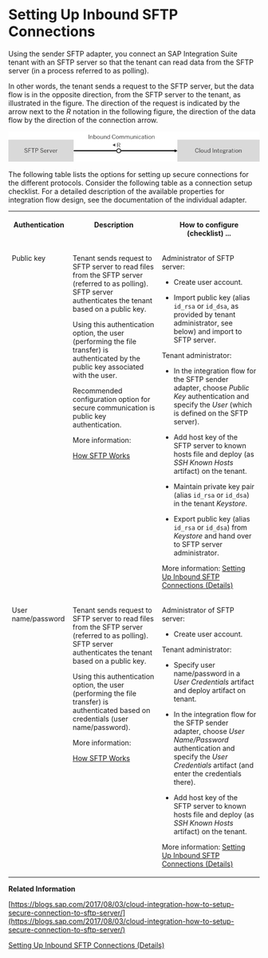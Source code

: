 <!-- loiod8fb95805cca4dc88193d24a887c4f70 -->

# Setting Up Inbound SFTP Connections

Using the sender SFTP adapter, you connect an SAP Integration Suite tenant with an SFTP server so that the tenant can read data from the SFTP server \(in a process referred to as polling\).



In other words, the tenant sends a request to the SFTP server, but the data flow is in the opposite direction, from the SFTP server to the tenant, as illustrated in the figure. The direction of the request is indicated by the arrow next to the *R* notation in the following figure, the direction of the data flow by the direction of the connection arrow.

![](images/Inbound_Polling_Adapter_6acd655.png)

The following table lists the options for setting up secure connections for the different protocols. Consider the following table as a connection setup checklist. For a detailed description of the available properties for integration flow design, see the documentation of the individual adapter.

<a name="loiod8fb95805cca4dc88193d24a887c4f70__table_azc_sdb_fdb"/>


<table>
<tr>
<th valign="top">

Authentication



</th>
<th valign="top">

Description



</th>
<th valign="top">

How to configure \(checklist\) ...



</th>
</tr>
<tr>
<td valign="top">

Public key



</td>
<td valign="top">

Tenant sends request to SFTP server to read files from the SFTP server \(referred to as polling\). SFTP server authenticates the tenant based on a public key.

Using this authentication option, the user \(performing the file transfer\) is authenticated by the public key associated with the user.

Recommended configuration option for secure communication is public key authentication.

More information:

[How SFTP Works](how-sftp-works-fc8467b.md)



</td>
<td valign="top">

Administrator of SFTP server:

-   Create user account.

-   Import public key \(alias `id_rsa` or `id_dsa`, as provided by tenant administrator, see below\) and import to SFTP server.


Tenant administrator:

-   In the integration flow for the SFTP sender adapter, choose *Public Key* authentication and specify the *User* \(which is defined on the SFTP server\).

-   Add host key of the SFTP server to known hosts file and deploy \(as *SSH Known Hosts* artifact\) on the tenant.

-   Maintain private key pair \(alias `id_rsa` or `id_dsa`\) in the tenant *Keystore*.

-   Export public key \(alias `id_rsa` or `id_dsa`\) from *Keystore* and hand over to SFTP server administrator.


More information: [Setting Up Inbound SFTP Connections \(Details\)](setting-up-inbound-sftp-connections-details-e72eba4.md)



</td>
</tr>
<tr>
<td valign="top">

User name/password



</td>
<td valign="top">

Tenant sends request to SFTP server to read files from the SFTP server \(referred to as polling\). SFTP server authenticates the tenant based on a public key.

Using this authentication option, the user \(performing the file transfer\) is authenticated based on credentials \(user name/password\).

More information:

[How SFTP Works](how-sftp-works-fc8467b.md)



</td>
<td valign="top">

Administrator of SFTP server:

-   Create user account.


Tenant administrator:

-   Specify user name/password in a *User Credentials* artifact and deploy artifact on tenant.

-   In the integration flow for the SFTP sender adapter, choose *User Name/Password* authentication and specify the *User Credentials* artifact \(and enter the credentials there\).

-   Add host key of the SFTP server to known hosts file and deploy \(as *SSH Known Hosts* artifact\) on the tenant.


More information: [Setting Up Inbound SFTP Connections \(Details\)](setting-up-inbound-sftp-connections-details-e72eba4.md)



</td>
</tr>
</table>

**Related Information**  


[https://blogs.sap.com/2017/08/03/cloud-integration-how-to-setup-secure-connection-to-sftp-server/](https://blogs.sap.com/2017/08/03/cloud-integration-how-to-setup-secure-connection-to-sftp-server/)

[Setting Up Inbound SFTP Connections \(Details\)](setting-up-inbound-sftp-connections-details-e72eba4.md "")

